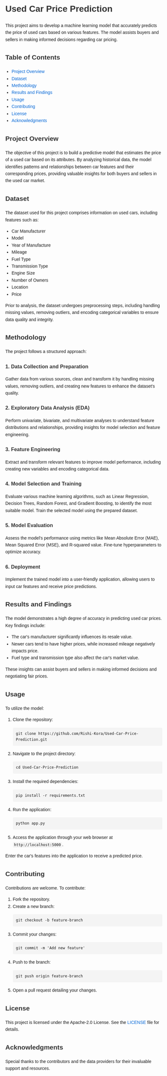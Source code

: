 <!DOCTYPE html>
<html lang="en">
<head>
  <meta charset="UTF-8">
  <title>Used Car Price Prediction</title>
  <style>
    body {
      font-family: Arial, sans-serif;
      line-height: 1.6;
      margin: 20px;
    }
    h1, h2, h3 {
      color: #333;
    }
    code {
      background-color: #f4f4f4;
      padding: 2px 4px;
      border-radius: 4px;
    }
    pre {
      background-color: #f4f4f4;
      padding: 10px;
      border-radius: 4px;
      overflow-x: auto;
    }
    blockquote {
      border-left: 4px solid #ccc;
      padding-left: 10px;
      color: #666;
      margin: 0;
    }
    ul {
      margin: 0;
      padding-left: 20px;
    }
    a {
      color: #0366d6;
      text-decoration: none;
    }
    a:hover {
      text-decoration: underline;
    }
  </style>
</head>
<body>

<h1>Used Car Price Prediction</h1>

<p>This project aims to develop a machine learning model that accurately predicts the price of used cars based on various features. The model assists buyers and sellers in making informed decisions regarding car pricing.</p>

<h2>Table of Contents</h2>
<ul>
  <li><a href="#project-overview">Project Overview</a></li>
  <li><a href="#dataset">Dataset</a></li>
  <li><a href="#methodology">Methodology</a></li>
  <li><a href="#results-and-findings">Results and Findings</a></li>
  <li><a href="#usage">Usage</a></li>
  <li><a href="#contributing">Contributing</a></li>
  <li><a href="#license">License</a></li>
  <li><a href="#acknowledgments">Acknowledgments</a></li>
</ul>

<h2 id="project-overview">Project Overview</h2>

<p>The objective of this project is to build a predictive model that estimates the price of a used car based on its attributes. By analyzing historical data, the model identifies patterns and relationships between car features and their corresponding prices, providing valuable insights for both buyers and sellers in the used car market.</p>

<h2 id="dataset">Dataset</h2>

<p>The dataset used for this project comprises information on used cars, including features such as:</p>
<ul>
  <li>Car Manufacturer</li>
  <li>Model</li>
  <li>Year of Manufacture</li>
  <li>Mileage</li>
  <li>Fuel Type</li>
  <li>Transmission Type</li>
  <li>Engine Size</li>
  <li>Number of Owners</li>
  <li>Location</li>
  <li>Price</li>
</ul>

<p>Prior to analysis, the dataset undergoes preprocessing steps, including handling missing values, removing outliers, and encoding categorical variables to ensure data quality and integrity.</p>

<h2 id="methodology">Methodology</h2>

<p>The project follows a structured approach:</p>

<h3>1. Data Collection and Preparation</h3>
<p>Gather data from various sources, clean and transform it by handling missing values, removing outliers, and creating new features to enhance the dataset's quality.</p>

<h3>2. Exploratory Data Analysis (EDA)</h3>
<p>Perform univariate, bivariate, and multivariate analyses to understand feature distributions and relationships, providing insights for model selection and feature engineering.</p>

<h3>3. Feature Engineering</h3>
<p>Extract and transform relevant features to improve model performance, including creating new variables and encoding categorical data.</p>

<h3>4. Model Selection and Training</h3>
<p>Evaluate various machine learning algorithms, such as Linear Regression, Decision Trees, Random Forest, and Gradient Boosting, to identify the most suitable model. Train the selected model using the prepared dataset.</p>

<h3>5. Model Evaluation</h3>
<p>Assess the model's performance using metrics like Mean Absolute Error (MAE), Mean Squared Error (MSE), and R-squared value. Fine-tune hyperparameters to optimize accuracy.</p>

<h3>6. Deployment</h3>
<p>Implement the trained model into a user-friendly application, allowing users to input car features and receive price predictions.</p>

<h2 id="results-and-findings">Results and Findings</h2>

<p>The model demonstrates a high degree of accuracy in predicting used car prices. Key findings include:</p>
<ul>
  <li>The car's manufacturer significantly influences its resale value.</li>
  <li>Newer cars tend to have higher prices, while increased mileage negatively impacts price.</li>
  <li>Fuel type and transmission type also affect the car's market value.</li>
</ul>

<p>These insights can assist buyers and sellers in making informed decisions and negotiating fair prices.</p>

<h2 id="usage">Usage</h2>

<p>To utilize the model:</p>

<ol>
  <li>Clone the repository:
    <pre><code>git clone https://github.com/Rishi-Kora/Used-Car-Price-Prediction.git</code></pre>
  </li>
  <li>Navigate to the project directory:
    <pre><code>cd Used-Car-Price-Prediction</code></pre>
  </li>
  <li>Install the required dependencies:
    <pre><code>pip install -r requirements.txt</code></pre>
  </li>
  <li>Run the application:
    <pre><code>python app.py</code></pre>
  </li>
  <li>Access the application through your web browser at <code>http://localhost:5000</code>.</li>
</ol>

<p>Enter the car's features into the application to receive a predicted price.</p>

<h2 id="contributing">Contributing</h2>

<p>Contributions are welcome. To contribute:</p>
<ol>
  <li>Fork the repository.</li>
  <li>Create a new branch:
    <pre><code>git checkout -b feature-branch</code></pre>
  </li>
  <li>Commit your changes:
    <pre><code>git commit -m 'Add new feature'</code></pre>
  </li>
  <li>Push to the branch:
    <pre><code>git push origin feature-branch</code></pre>
  </li>
  <li>Open a pull request detailing your changes.</li>
</ol>

<h2 id="license">License</h2>

<p>This project is licensed under the Apache-2.0 License. See the <a href="LICENSE">LICENSE</a> file for details.</p>

<h2 id="acknowledgments">Acknowledgments</h2>

<p>Special thanks to the contributors and the data providers for their invaluable support and resources.</p>

</body>
</html>
